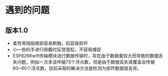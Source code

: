 # 遇到的问题
## 版本1.0
- 柔性带拇指根部容易断触，较容易损坏
- 小一些的手进行佩戴时反馈宽松，不容易捕捉
- ESP8266wifi传输模块进行数据传输时，存在由于数据量较大而导致的数据丢失问题，例如一次本该传输73个浮点数，但是由于数据丢失或覆盖会传输60~80个浮点数，目前采取的解决方法是检测为损坏数据就丢弃。 